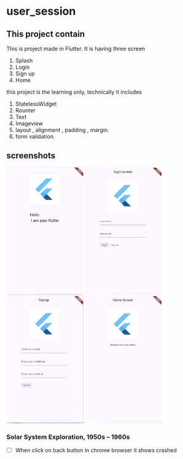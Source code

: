 # user_session

## This project contain 
This is project made in Flutter. It is having three screen 

1. Splash 
2. Login 
3. Sign up 
4. Home 

this project is the learning only, technically it includes 
1. StatelessWidget
2. Rounter 
3. Text 
4. Imageview 
5. layout , alignment , padding , margin. 
6. form validation. 

## screenshots 

<img src="splash.png" alt="drawing" width="200"/>
<img src="login.png" alt="drawing" width="200"/>
<img src="signup.png" alt="drawing" width="200"/>
<img src="home.png" alt="drawing" width="200"/>

### Solar System Exploration, 1950s – 1960s

- [ ] When click on back button in chrome browser it shows crashed
